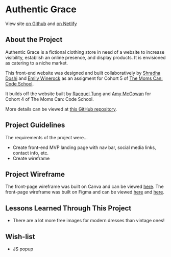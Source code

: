 
# Authentic Grace

View site [on Github](https://winerock.github.io/authentic_grace/) and [on Netlify](https://historically-authentic-grace.netlify.com/)

## About the Project

Authentic Grace is a fictional clothing store in need of a website to increase visibility, establish an online presence, and display products. It is envisioned as catering to a niche market.

This front-end website was designed and built collaboratively by [Shradha Doshi](https://shraddhakdoshi.github.io/my-portfolio/) and [Emily Winerock](https://winerock.github.io/portfolio/) as an assigment for Cohort 5 of [The Moms Can: Code School](https://www.momscan.co/). 

It builds off the website built by [Racquel Tung](https://racqcancode.github.io/portfolio-WIP) and [Amy McGowan](https://amymcgowan.dev) for Cohort 4 of The Moms Can: Code School.

More details can be viewed at [this GitHub repository](https://github.com/winerock/frontend-website). 

## Project Guidelines

The requirements of the project were...
* Create front-end MVP landing page with nav bar, social media links, contact info, etc.
* Create wireframe


## Project Wireframe

The front-page wireframe was built on Canva and can be viewed [here](https://www.canva.com/design/DADwStfzwnM/KvTiU1HFrt9kz2fXHuKyJw/view?website#4:authentic-grace).
The front-page wireframe was built on Figma and can be viewed [here](https://www.figma.com/file/rmyng2AfkO8AMlChUWNa0S/Elizabethan-Gown?node-id=0%3A1) and [here](https://i.ibb.co/sQVpscq/Figma-Wire-Frame-Elizabethan-Gown.jpg).


## Lessons Learned Through This Project
* There are a lot more free images for modern dresses than vintage ones!

## Wish-list
* JS popup